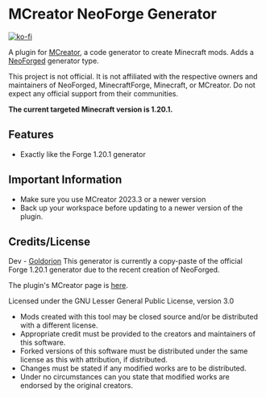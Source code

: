 # MCreator NeoForge Generator

[![ko-fi](https://ko-fi.com/img/githubbutton_sm.svg)](https://ko-fi.com/F1F7EKDC0)

A plugin for [MCreator](https://mcreator.net/), a code generator to create Minecraft mods. Adds a [NeoForged](https://neoforged.net/) generator type.

This project is not official. It is not affiliated with the respective owners and maintainers of NeoForged, MinecraftForge, Minecraft, or MCreator. Do not expect any official support from their communities.

**The current targeted Minecraft version is 1.20.1.**

## Features
* Exactly like the Forge 1.20.1 generator

## Important Information
- Make sure you use MCreator 2023.3 or a newer version
- Back up your workspace before updating to a newer version of the plugin.

## Credits/License
Dev - [Goldorion](https://github.com/Goldorion)
This generator is currently a copy-paste of the official Forge 1.20.1 generator due to the recent creation of NeoForged.

The plugin's MCreator page is [here](https://mcreator.net/plugin/99855/neoforge-generator).

Licensed under the GNU Lesser General Public License, version 3.0  
- Mods created with this tool may be closed source and/or be distributed with a different license.
- Appropriate credit must be provided to the creators and maintainers of this software.
- Forked versions of this software must be distributed under the same license as this with attribution, if distributed.
- Changes must be stated if any modified works are to be distributed.
- Under no circumstances can you state that modified works are endorsed by the original creators.
